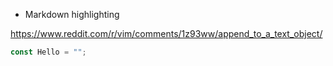 - Markdown highlighting

<https://www.reddit.com/r/vim/comments/1z93ww/append_to_a_text_object/>

```js
const Hello = "";
```
